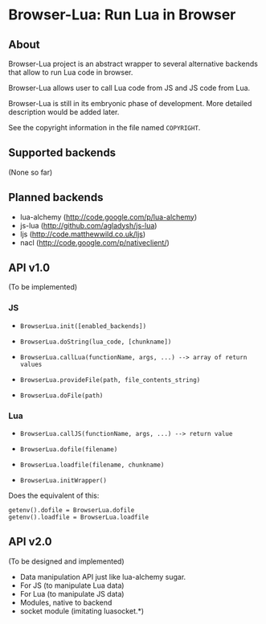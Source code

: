 Browser-Lua: Run Lua in Browser
===============================

About
-----

Browser-Lua project is an abstract wrapper to several alternative backends
that allow to run Lua code in browser.

Browser-Lua allows user to call Lua code from JS and JS code from Lua.

Browser-Lua is still in its embryonic phase of development.
More detailed description would be added later.

See the copyright information in the file named `COPYRIGHT`.

Supported backends
------------------

(None so far)

Planned backends
----------------

 * lua-alchemy (http://code.google.com/p/lua-alchemy)
 * js-lua (http://github.com/agladysh/js-lua)
 * ljs (http://code.matthewwild.co.uk/ljs)
 * nacl (http://code.google.com/p/nativeclient/)

API v1.0
--------

(To be implemented)

### JS

 * `BrowserLua.init([enabled_backends])`

 * `BrowserLua.doString(lua_code, [chunkname])`

 * `BrowserLua.callLua(functionName, args, ...) --> array of return values`

 * `BrowserLua.provideFile(path, file_contents_string)`

 * `BrowserLua.doFile(path)`

### Lua

 * `BrowserLua.callJS(functionName, args, ...) --> return value`

 * `BrowserLua.dofile(filename)`

 * `BrowserLua.loadfile(filename, chunkname)`

 * `BrowserLua.initWrapper()`

  Does the equivalent of this:

    getenv().dofile = BrowserLua.dofile
    getenv().loadfile = BrowserLua.loadfile

API v2.0
--------

(To be designed and implemented)

 * Data manipulation API just like lua-alchemy sugar.
  * For JS (to manipulate Lua data)
  * For Lua (to manipulate JS data)
 * Modules, native to backend
 * socket module (imitating luasocket.*)
